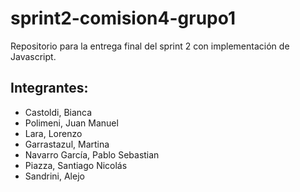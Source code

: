 # sprint2-comision4-grupo1
Repositorio para la entrega final del sprint 2 con implementación de Javascript.
## Integrantes:
- Castoldi, Bianca
- Polimeni, Juan Manuel
- Lara, Lorenzo
- Garrastazul, Martina
- Navarro García, Pablo Sebastian
- Piazza, Santiago Nicolás
- Sandrini, Alejo